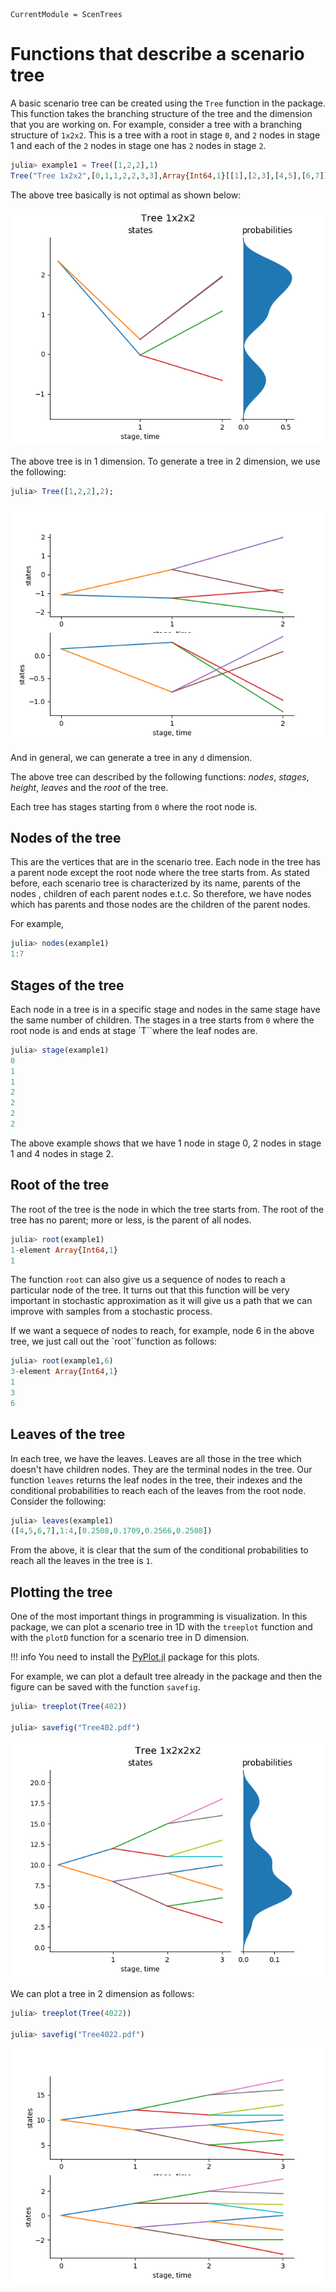 ```@meta
CurrentModule = ScenTrees
```

# Functions that describe a scenario tree

A basic scenario tree can be created using the `Tree` function in the package. This function takes the branching structure of the tree and the dimension that you are working on. For example, consider a tree with a branching structure of `1x2x2`. This is a tree with a root in stage `0`, and `2` nodes in stage 1 and each of the `2` nodes in stage one has `2` nodes in stage `2`.

```julia
julia> example1 = Tree([1,2,2],1)
Tree("Tree 1x2x2",[0,1,1,2,2,3,3],Array{Int64,1}[[1],[2,3],[4,5],[6,7]],[1.34897; 0.364954; -0.18401; 0.918859; -0.115944; 0.216302; 0.788106],[1.0; 0.3898; 0.6102; 0.4722; 0.5278; 0.4577; 0.5423])
```

The above tree basically is not optimal as shown below:

![Non optimal tree in 1D](../assets/example1.png)

The above tree is in 1 dimension. To generate a tree in 2 dimension, we use the following:

```julia
julia> Tree([1,2,2],2);
```

![Non optimal tree in 2D](../assets/example2.png)

And in general, we can generate a tree in any `d` dimension.


The above tree can described by the following functions: _nodes_, _stages_, _height_, _leaves_ and the _root_ of the tree.

Each tree has stages starting from ``0`` where the root node is.

## Nodes of the tree

This are the vertices that are in the scenario tree. Each node in the tree has a parent node except the root node where the tree starts from. As stated before, each scenario tree is characterized by its name, parents of the nodes , children of each parent nodes e.t.c. So therefore, we have nodes which has parents and those nodes are the children of the parent nodes.

For example,

```julia
julia> nodes(example1)
1:7
```

## Stages of the tree

Each node in a tree is in a specific stage and nodes in the same stage have the same number of children. The stages in a tree starts from `0` where the root node is and ends at stage `T``where the leaf nodes are.

```julia
julia> stage(example1)
0
1
1
2
2
2
2
```

The above example shows that we have 1 node in stage 0, 2 nodes in stage 1 and 4 nodes in stage 2.

## Root of the tree

The root of the tree is the node in which the tree starts from. The root of the tree has no parent; more or less, is the parent of all nodes.

```julia
julia> root(example1)
1-element Array{Int64,1}
1
```

The function `root` can also give us a sequence of nodes to reach a particular node of the tree. It turns out that this function will be very important in stochastic approximation as it will give us a path that we can improve with samples from a stochastic process.

If we want a sequece of nodes to reach, for example, node 6 in the above tree, we just call out the `root``function as follows:

```julia
julia> root(example1,6)
3-element Array{Int64,1}
1
3
6
```

## Leaves of the tree

In each tree, we have the leaves. Leaves are all those in the tree which doesn't have children nodes. They are the terminal nodes in the tree. Our function `leaves` returns the leaf nodes in the tree, their indexes and the conditional probabilities to reach each of the leaves from the root node. Consider the following:

```julia
julia> leaves(example1)
([4,5,6,7],1:4,[0.2508,0.1709,0.2566,0.2508])
```

From the above, it is clear that the sum of the conditional probabilities to reach all the leaves in the tree is `1`.

## Plotting the tree

One of the most important things in programming is visualization. In this package, we can plot a scenario tree in 1D with the `treeplot` function and with the `plotD` function for a scenario tree in D dimension.

!!! info
	You need to install the [PyPlot.jl](https://github.com/JuliaPy/PyPlot.jl) package for this plots.
	

For example, we can plot a default tree already in the package and then the figure can be saved with the function `savefig`.

```julia
julia> treeplot(Tree(402))

julia> savefig("Tree402.pdf")
```

![Example of a tree in 1D](../assets/Tree402.png)

We can plot a tree in 2 dimension as follows:

```julia
julia> treeplot(Tree(4022))

julia> savefig("Tree4022.pdf")
```

![Example of a tree in 2D](../assets/Tree4022.png)
